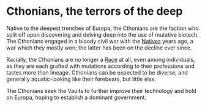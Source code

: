 # Cthonians, the terrors of the deep

Native to the deepest trenches of Europa, the Cthonians are the faction who split off upon discovering and delving deep into the use of mutative biotech. The Cthonians engaged in a bloody civil war with the [Natives](Natives.md) years ago, a war which they mostly won; the latter has been on the decline ever since.

Racially, the Cthonians are no longer a [Race](../Races/index.md) at all, even among individuals, as they are each grafted with mutations according to their professions and tastes more than lineage. Cthonians can be expected to be diverse, and generally aquatic-looking like their forebears, but little else.

The Cthonians seek the Vaults to further improve their technology and hold on Europa, hoping to establish a dominant government.